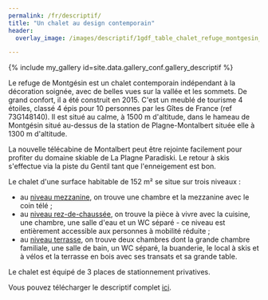 ```yaml
---
permalink: /fr/descriptif/
title: "Un chalet au design contemporain"
header:
  overlay_image: /images/descriptif/1gdf_table_chalet_refuge_montgesin_plagne.jpg

---
```


{% include my_gallery id=site.data.gallery_conf.gallery_descriptif %}

Le refuge de Montgésin est un chalet contemporain indépendant à la décoration soignée, avec de belles vues sur la vallée et les sommets. De grand confort, il a été construit en 2015. C'est un meublé de tourisme 4 étoiles, classé 4 épis pour 10 personnes par les Gîtes de France (ref 73G148140). Il est situé au calme, à 1500 m d'altitude, dans le hameau de Montgésin situé au-dessus de la station de Plagne-Montalbert située elle à 1300 m d'altitude.  
  
  
La nouvelle télécabine de Montalbert peut être rejointe facilement pour profiter du domaine skiable de La Plagne Paradiski. Le retour à skis s'effectue via la piste du Gentil tant que l'enneigement est bon.  

Le chalet d'une surface habitable de 152 m² se situe sur trois niveaux :  
  - au <a href="/fr/n-plus-un/">niveau mezzanine</a>, on trouve une chambre et la mezzanine avec le coin télé ;  
  - au <a href="/fr/rdc/">niveau rez-de-chaussée</a>, on trouve la pièce à vivre avec la cuisine, une chambre, une salle d'eau et un WC séparé - ce niveau est entièrement accessible aux personnes à mobilité réduite ;  
  - au <a href="/fr/n-moins-un/">niveau terrasse</a>, on trouve deux chambres dont la grande chambre familiale, une salle de bain, un WC séparé, la buanderie, le local à skis et à vélos et la terrasse en bois avec ses transats et sa grande table.  

Le chalet est équipé de 3 places de stationnement privatives.  

Vous pouvez télécharger le descriptif complet <a href="/images/descriptif/descriptif.pdf" download>ici</a>.
